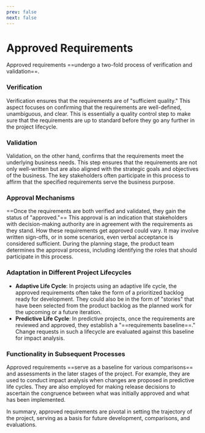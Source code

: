 ```yaml
---
prev: false
next: false
---
```


# Approved Requirements

Approved requirements ==undergo a two-fold process of verification and validation==.

### Verification

Verification ensures that the requirements are of "sufficient quality." This aspect focuses on confirming that the requirements are well-defined, unambiguous, and clear. This is essentially a quality control step to make sure that the requirements are up to standard before they go any further in the project lifecycle.

### Validation

Validation, on the other hand, confirms that the requirements meet the underlying business needs. This step ensures that the requirements are not only well-written but are also aligned with the strategic goals and objectives of the business. The key stakeholders often participate in this process to affirm that the specified requirements serve the business purpose.

### Approval Mechanisms

==Once the requirements are both verified and validated, they gain the status of "approved."== This approval is an indication that stakeholders with decision-making authority are in agreement with the requirements as they stand. How these requirements get approved could vary. It may involve written sign-offs, or in some scenarios, even verbal acceptance is considered sufficient. During the planning stage, the product team determines the approval process, including identifying the roles that should participate in this process.

### Adaptation in Different Project Lifecycles

- **Adaptive Life Cycle**: In projects using an adaptive life cycle, the approved requirements often take the form of a prioritized backlog ready for development. They could also be in the form of "stories" that have been selected from the product backlog as the planned work for the upcoming or a future iteration.
- **Predictive Life Cycle**: In predictive projects, once the requirements are reviewed and approved, they establish a "==requirements baseline==." Change requests in such a lifecycle are evaluated against this baseline for impact analysis.

### Functionality in Subsequent Processes

Approved requirements ==serve as a baseline for various comparisons== and assessments in the later stages of the project. For example, they are used to conduct impact analysis when changes are proposed in predictive life cycles. They are also employed for making release decisions to ascertain the congruence between what was initially approved and what has been implemented.

In summary, approved requirements are pivotal in setting the trajectory of the project, serving as a basis for future development, comparisons, and evaluations.
